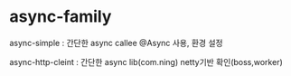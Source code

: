 # async-family
async-simple : 간단한 async callee @Async 사용, 환경 설정

async-http-cleint : 간단한 async lib(com.ning)  netty기반 확인(boss,worker)  
